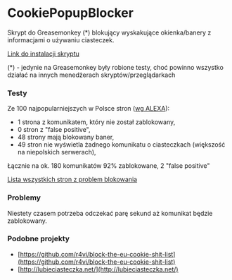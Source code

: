 CookiePopupBlocker
==================

Skrypt do Greasemonkey (*) blokujący wyskakujące okienka/banery z informacjami o używaniu ciasteczek.

[](https://docs.google.com/spreadsheet/ccc?key=0AgtalLhlHdWqdEljOTBWa2JhMmF2ei1ZZWxmVU5IZFE&usp=sharing)

[Link do instalacji skryptu](https://github.com/piotrex/CookiePopupBlocker/raw/master/build/cookiepopupblocker-no_logs.user.js)

(*) - jedynie na Greasemonkey były robione testy, choć powinno wszystko działać na innych menedżerach skryptów/przeglądarkach

### Testy ###
Ze 100 najpopularniejszych w Polsce stron ([wg ALEXA](http://e-spec.pl/najpoularniejsze-polskie-strony-www)):

 - 1 strona z komunikatem, który nie został zablokowany,
 - 0 stron z "false positive",
 - 48 strony mają blokowany baner,
 - 49 stron nie wyświetla żadnego komunikatu o ciasteczkach (większość na niepolskich serwerach),

Łącznie na ok. 180 komunikatów 92% zablokowane, 2 "false positive"

[Lista wszystkich stron z problem blokowania](https://github.com/piotrex/CookiePopupBlocker/blob/master/tests.md)

### Problemy ###
Niestety czasem potrzeba odczekać parę sekund aż komunikat będzie zablokowany.

### Podobne projekty ###
- [https://github.com/r4vi/block-the-eu-cookie-shit-list](https://github.com/r4vi/block-the-eu-cookie-shit-list)
- [http://lubieciasteczka.net/](http://lubieciasteczka.net/)


